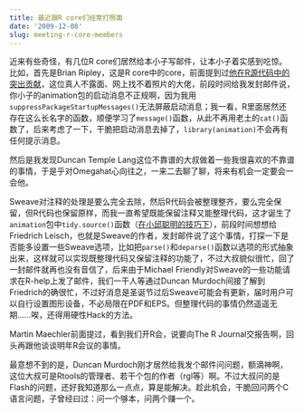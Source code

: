 ```yaml
---
title: 最近跟R core们经常打照面
date: '2009-12-08'
slug: meeting-r-core-members
---
```


近来有些奇怪，有几位R core们居然给本小子写邮件，让本小子着实感到吃惊。比如，首先是Brian Ripley，这是R core中的core，前面提到过[他在R源代码中的突出贡献](/cn/2009/10/50000-revisions-committed-to-r/)，这位真人不露面、网上找不着照片的大佬，前段时间给我发封邮件说，你小子的animation包的启动消息不正规啊，因为我用`suppressPackageStartupMessages()`无法屏蔽启动消息；我一看，R里面居然还存在这么长名字的函数，顺便学习了`message()`函数，从此不再用老土的`cat()`函数了，后来考虑了一下，干脆把启动消息去掉了，`library(animation)`不会再有任何提示消息。

然后是我发现Duncan Temple Lang这位不靠谱的大叔做着一些我很喜欢的不靠谱的事情，于是乎对Omegahat心向往之，一来二去聊了聊，将来有机会一定要会一会他。

Sweave对注释的处理是要么完全去除，然后R代码会被整理整齐，要么完全保留，但R代码也保留原样，而我一直希望既能保留注释又能整理代码，这才诞生了`animation`包中`tidy.source()`函数（[在小邱聪明的技巧下](http://cos.name/bbs/read.php?tid=14056)），前段时间想想给Friedrich Leisch，也就是Sweave的作者，发封邮件说了这个事情，打探一下是否能多设置一些Sweave选项，比如把`parse()`和`deparse()`函数以选项的形式抽象出来，这样就可以实现既整理代码又保留注释的功能了，不过大叔貌似很忙，回了一封邮件就再也没有音信了，后来由于Michael Friendly对Sweave的一些功能请求在R-help上发了邮件，我们一干人等通过Duncan Murdoch间接了解到Friedrich的确很忙，不过好消息是圣诞节过后Sweave可能会有更新，届时用户可以自行设置图形设备，不必局限在PDF和EPS。但整理代码的事情仍然遥遥无期……唉，还得用硬性Hack的方法。

Martin Maechler前面提过，看到我们开R会，说要向The R Journal交报告啊，回头再跟他谈谈明年R会议的事情。

最意想不到的是，Duncan Murdoch刚才居然给我发个邮件问问题，额滴神啊，这位大叔可是Rtools的管理者、若干个包的作者（rgl等）啊。不过大叔问的是Flash的问题，还好我知道那么一点点，算是能解决。趁此机会，干脆回问两个C语言问题，子曾经曰过：问一个够本，问两个赚一个。
